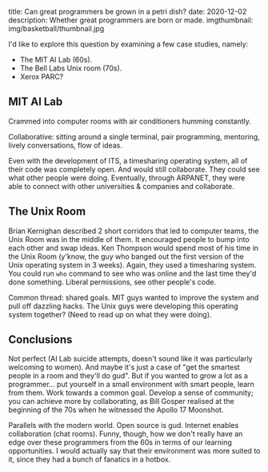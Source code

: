 title: Can great programmers be grown in a petri dish?
date: 2020-12-02
description: Whether great programmers are born or made.
imgthumbnail: img/basketball/thumbnail.jpg

I'd like to explore this question by examining a few case studies, namely:

* The MIT AI Lab (60s).
* The Bell Labs Unix room (70s).
* Xerox PARC?

## MIT AI Lab
Crammed into computer rooms with air conditioners humming constantly.

Collaborative: sitting around a single terminal, pair programming, mentoring, lively conversations, flow of ideas.

Even with the development of ITS, a timesharing operating system, all of their code was completely open. And would still collaborate. They could see what other people were doing. Eventually, through ARPANET, they were able to connect with other universities & companies and collaborate.

## The Unix Room
Brian Kernighan described 2 short corridors that led to computer teams, the Unix Room was in the middle of them. It encouraged people to bump into each other and swap ideas. Ken Thompson would spend most of his time in the Unix Room (y'know, the guy who banged out the first version of the Unix operating system in 3 weeks). Again, they used a timesharing system. You could run `who` command to see who was online and the last time they'd done something. Liberal permissions, see other people's code.

Common thread: shared goals. MIT guys wanted to improve the system and pull off dazzling hacks. The Unix guys were developing this operating system together? (Need to read up on what they were doing).

## Conclusions
Not perfect (AI Lab suicide attempts, doesn't sound like it was particularly welcoming to women). And maybe it's just a case of "get the smartest people in a room and they'll do gud". But if you wanted to grow a lot as a programmer... put yourself in a small environment with smart people, learn from them. Work towards a common goal. Develop a sense of community; you can achieve more by collaborating, as Bill Gosper realised at the beginning of the 70s when he witnessed the Apollo 17 Moonshot.

Parallels with the modern world. Open source is gud. Internet enables collaboration (chat rooms). Funny, though, how we don't really have an edge over these programmers from the 60s in terms of our learning opportunities. I would actually say that their environment was more suited to it, since they had a bunch of fanatics in a hotbox.
